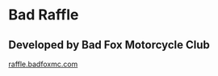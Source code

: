 # Bad Raffle

## Developed by Bad Fox Motorcycle Club

[raffle.badfoxmc.com](https://raffle.badfoxmc.com)
